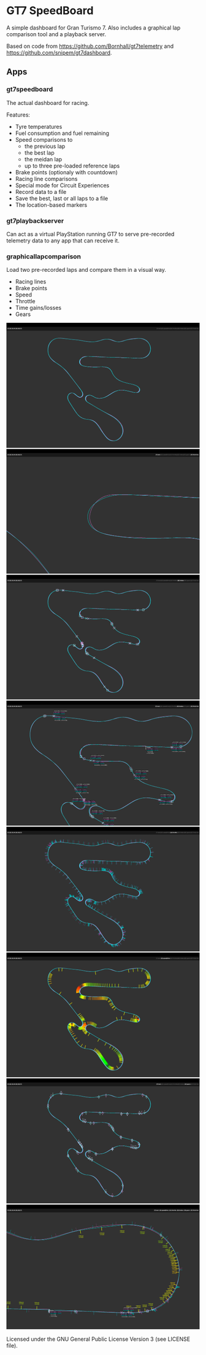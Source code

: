# GT7 SpeedBoard
A simple dashboard for Gran Turismo 7. Also includes a graphical lap comparison tool and a playback server.

Based on code from https://github.com/Bornhall/gt7telemetry and https://github.com/snipem/gt7dashboard.

## Apps

### gt7speedboard

The actual dashboard for racing. 

Features:

- Tyre temperatures
- Fuel consumption and fuel remaining
- Speed comparisons to 
    - the previous lap
    - the best lap
    - the meidan lap
    - up to three pre-loaded reference laps
- Brake points (optionaly with countdown)
- Racing line comparisons
- Special mode for Circuit Experiences
- Record data to a file
- Save the best, last or all laps to a file
- The location-based markers

### gt7playbackserver

Can act as a virtual PlayStation running GT7 to serve pre-recorded telemetry data to any app that can receive it.

### graphicallapcomparison

Load two pre-recorded laps and compare them in a visual way.

- Racing lines
- Brake points
- Speed
- Throttle
- Time gains/losses
- Gears

![Racing line](doc/raceline.png)
![Racing line](doc/raceline2.png)
![Racing line](doc/brakepoints.png)
![Racing line](doc/timeatbrakepoints.png)
![Racing line](doc/throttle.png)
![Racing line](doc/timegains.png)
![Racing line](doc/gearpoints.png)
![Racing line](doc/details.png)


Licensed under the GNU General Public License Version 3 (see LICENSE file).
